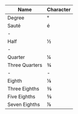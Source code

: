 | Name | Character |
| --- | --- |
| Degree | ° |
| Sauté | é |
| - | |
| Half | ½ |
| - | |
| Quarter | ¼ |
| Three Quarters | ¾ |
| - | - |
| Eighth | ⅛ |
| Three Eighths | ⅜ |
| Five Eighths | ⅝ |
| Seven Eighths | ⅞ |
